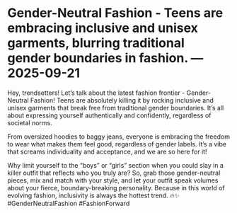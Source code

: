 # Gender-Neutral Fashion - Teens are embracing inclusive and unisex garments, blurring traditional gender boundaries in fashion. — 2025-09-21

Hey, trendsetters! Let’s talk about the latest fashion frontier - Gender-Neutral Fashion! Teens are absolutely killing it by rocking inclusive and unisex garments that break free from traditional gender boundaries. It’s all about expressing yourself authentically and confidently, regardless of societal norms. 

From oversized hoodies to baggy jeans, everyone is embracing the freedom to wear what makes them feel good, regardless of gender labels. It’s a vibe that screams individuality and acceptance, and we are so here for it! 

Why limit yourself to the “boys” or “girls” section when you could slay in a killer outfit that reflects who you truly are? So, grab those gender-neutral pieces, mix and match with your style, and let your outfit speak volumes about your fierce, boundary-breaking personality. Because in this world of evolving fashion, inclusivity is always the hottest trend. 🔥✨ #GenderNeutralFashion #FashionForward